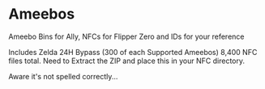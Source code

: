 # Ameebos
Ameebo Bins for Ally, NFCs for Flipper Zero and IDs for your reference

Includes Zelda 24H Bypass (300 of each Supported Ameebos) 8,400 NFC files total. Need to Extract the ZIP and place this in your NFC directory.

Aware it's not spelled correctly...
